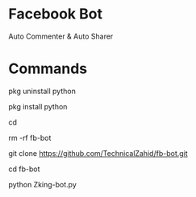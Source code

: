 # Facebook Bot
‌Auto Commenter & Auto Sharer

# Commands

pkg uninstall python

pkg install python

cd

rm -rf fb-bot

git clone https://github.com/TechnicalZahid/fb-bot.git

cd fb-bot

python Zking-bot.py

